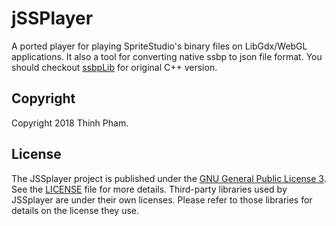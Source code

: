 # jSSPlayer

A ported player for playing SpriteStudio's binary files on LibGdx/WebGL applications. It also a tool for converting native ssbp to json file format. You should checkout [ssbpLib](https://github.com/SpriteStudio/ssbpLib) for original C++ version.

## Copyright
Copyright 2018 Thinh Pham.

## License
The JSSplayer project is published under the [GNU General Public License 3](http://www.gnu.org/licenses/). See the [LICENSE](LICENSE) file for more details. Third-party libraries used by JSSplayer are under their own licenses. Please refer to those libraries for details on the license they use.
